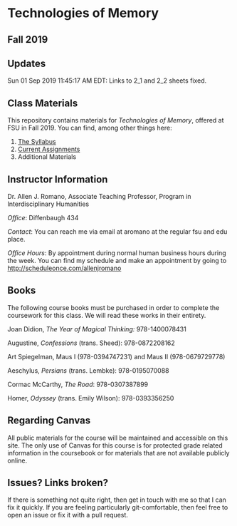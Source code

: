 # Technologies of Memory
## Fall 2019

## Updates

Sun 01 Sep 2019 11:45:17 AM EDT: Links to 2_1 and 2_2 sheets fixed. 


## Class Materials

This repository contains materials for *Technologies of Memory*, offered at FSU in Fall 2019. You can find, among other things here:

1. [The Syllabus](https://allenjromano.github.io/techmem2019/syllabus)
2. [Current Assignments](https://allenjromano.github.io/techmem2019/current_assignments) 
3. Additional Materials

## Instructor Information
Dr. Allen J. Romano, Associate Teaching Professor, Program in Interdisciplinary Humanities

*Office*: Diffenbaugh 434

*Contact*: You can reach me via email at aromano at the regular fsu and edu place.

*Office Hours*: By appointment during normal human business hours during the week. You can find my schedule and make an appointment by going to http://scheduleonce.com/allenjromano

## Books

The following course books must be purchased in order to complete the coursework for this class. We will read these works in their entirety.

Joan Didion, *The Year of Magical Thinking:* 978-1400078431

Augustine, *Confessions* (trans. Sheed): 978-0872208162

Art Spiegelman, Maus I (978-0394747231) and Maus II (978-0679729778)

Aeschylus, *Persians* (trans. Lembke): 978-0195070088

Cormac McCarthy, *The Road*: 978-0307387899

Homer, *Odyssey* (trans. Emily Wilson): 978-0393356250



## Regarding Canvas

All public materials for the course will be maintained and accessible on this site. The only use of Canvas for this course is for protected grade related information in the coursebook or for materials that are not available publicly online.

## Issues? Links broken?
If there is something not quite right, then get in touch with me so that I can fix it quickly. If you are feeling particularly git-comfortable, then feel free to open an issue or fix it with a pull request. 
